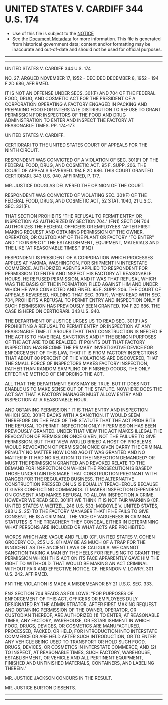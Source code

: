 ---
---

# UNITED STATES V. CARDIFF 344 U.S. 174

* Use of this file is subject to the [NOTICE](https://github.com/publicdocs/notice/blob/master/NOTICE)
* See the [Document Metadata](../../../) for more information.
  This file is generated from historical government data; content and/or formatting may be inaccurate and out-of-date and should not be used for official purposes.

----------
----------

UNITED STATES V. CARDIFF 344 U.S. 174

NO. 27.  ARGUED NOVEMBER 17, 1952 - DECIDED DECEMBER 8, 1952 - 194 F.2D 686, AFFIRMED.

IT IS NOT AN OFFENSE UNDER SECS. 301(F) AND 704 OF THE FEDERAL FOOD, DRUG, AND COSMETIC ACT FOR THE PRESIDENT OF A CORPORATION OPERATING A FACTORY ENGAGED IN PACKING AND PREPARING FOOD FOR INTERSTATE DISTRIBUTION TO REFUSE TO GRANT PERMISSION FOR INSPECTORS OF THE FOOD AND DRUG ADMINISTRATION TO ENTER AND INSPECT THE FACTORY AT REASONABLE TIMES.  PP. 174-177.

UNITED STATES V. CARDIFF.

CERTIORARI TO THE UNITED STATES COURT OF APPEALS FOR THE NINTH CIRCUIT.

RESPONDENT WAS CONVICTED OF A VIOLATION OF SEC. 301(F) OF THE FEDERAL FOOD, DRUG, AND COSMETIC ACT.  95 F. SUPP. 206.  THE COURT OF APPEALS REVERSED.  194 F.2D 686.  THIS COURT GRANTED CERTIORARI.  343 U.S. 940.  AFFIRMED, P. 177.

MR. JUSTICE DOUGLAS DELIVERED THE OPINION OF THE COURT.

RESPONDENT WAS CONVICTED OF VIOLATING SEC. 301(F) OF THE FEDERAL FOOD, DRUG, AND COSMETIC ACT, 52 STAT. 1040, 21 U.S.C. SEC. 331(F).

THAT SECTION PROHIBITS "THE REFUSAL TO PERMIT ENTRY OR INSPECTION AS AUTHORIZED BY SECTION 704."  (FN1)  SECTION 704 AUTHORIZES THE FEDERAL OFFICERS OR EMPLOYEES "AFTER FIRST MAKING REQUEST AND OBTAINING PERMISSION OF THE OWNER, OPERATOR, OR CUSTODIAN" OF THE PLANT OR FACTORY "TO ENTER" AND "TO INSPECT" THE ESTABLISHMENT, EQUIPMENT, MATERIALS AND THE LIKE "AT REASONABLE TIMES."  (FN2)

RESPONDENT IS PRESIDENT OF A CORPORATION WHICH PROCESSES APPLES AT YAKIMA, WASHINGTON, FOR SHIPMENT IN INTERSTATE COMMERCE.  AUTHORIZED AGENTS APPLIED TO RESPONDENT FOR PERMISSION TO ENTER AND INSPECT HIS FACTORY AT REASONABLE HOURS.  HE REFUSED PERMISSION, AND IT WAS THAT REFUSAL WHICH WAS THE BASIS OF THE INFORMATION FILED AGAINST HIM AND UNDER WHICH HE WAS CONVICTED AND FINED.  95 F. SUPP. 206.  THE COURT OF APPEALS REVERSED, HOLDING THAT SEC. 301(F), WHEN READ WITH SEC. 704, PROHIBITS A REFUSAL TO PERMIT ENTRY AND INSPECTION ONLY IF SUCH PERMISSION HAS PREVIOUSLY BEEN GRANTED.  194 F.2D 686.  THE CASE IS HERE ON CERTIORARI.  343 U.S. 940.

THE DEPARTMENT OF JUSTICE URGES US TO READ SEC. 301(F) AS PROHIBITING A REFUSAL TO PERMIT ENTRY OR INSPECTION AT ANY REASONABLE TIME.  IT ARGUES THAT THAT CONSTRUCTION IS NEEDED IF THE ACT IS TO HAVE REAL SANCTIONS AND IF THE BENIGN PURPOSES OF THE ACT ARE TO BE REALIZED.  IT POINTS OUT THAT FACTORY INSPECTION HAS BECOME THE PRIMARY INVESTIGATIVE DEVICE FOR ENFORCEMENT OF THIS LAW, THAT IT IS FROM FACTORY INSPECTIONS THAT ABOUT 80 PERCENT OF THE VIOLATIONS ARE DISCOVERED, THAT THE SMALL FORCE OF INSPECTORS MAKES FACTORY INSPECTION, RATHER THAN RANDOM SAMPLING OF FINISHED GOODS, THE ONLY EFFECTIVE METHOD OF ENFORCING THE ACT.

ALL THAT THE DEPARTMENT SAYS MAY BE TRUE.  BUT IT DOES NOT ENABLE US TO MAKE SENSE OUT OF THE STATUTE.  NOWHERE DOES THE ACT SAY THAT A FACTORY MANAGER MUST ALLOW ENTRY AND INSPECTION AT A REASONABLE HOUR.

AND OBTAINING PERMISSION."  IT IS THAT ENTRY AND INSPECTION WHICH SEC. 301(F) BACKS WITH A SANCTION.  IT WOULD SEEM THEREFORE ON THE FACE OF THE STATUTE THAT THE ACT PROHIBITS THE REFUSAL TO PERMIT INSPECTION ONLY IF PERMISSION HAS BEEN PREVIOUSLY GRANTED.  UNDER THAT VIEW THE ACT MAKES ILLEGAL THE REVOCATION OF PERMISSION ONCE GIVEN, NOT THE FAILURE TO GIVE PERMISSION.  BUT THAT VIEW WOULD BREED A HOST OF PROBLEMS.  WOULD REVOCATION OF PERMISSION ONCE GIVEN CARRY THE CRIMINAL PENALTY NO MATTER HOW LONG AGO IT WAS GRANTED AND NO MATTER IF IT HAD NO RELATION TO THE INSPECTION DEMANDED?  OR MUST THE PERMISSION GRANTED AND REVOKED RELATE TO THE DEMAND FOR INSPECTION ON WHICH THE PROSECUTION IS BASED?  THOSE UNCERTAINTIES MAKE THAT CONSTRUCTION PREGNANT WITH DANGER FOR THE REGULATED BUSINESS.  THE ALTERNATIVE CONSTRUCTION PRESSED ON US IS EQUALLY TREACHEROUS BECAUSE IT GIVES CONFLICTING COMMANDS.  IT MAKES INSPECTION DEPENDENT ON CONSENT AND MAKES REFUSAL TO ALLOW INSPECTION A CRIME.  HOWEVER WE READ SEC. 301(F) WE THINK IT IS NOT FAIR WARNING (CF. UNITED STATES V. WEITZEL, 246 U.S. 533; MCBOYLE V. UNITED STATES, 283 U.S. 25) TO THE FACTORY MANAGER THAT IF HE FAILS TO GIVE CONSENT, HE IS A CRIMINAL.  THE VICE OF VAGUENESS IN CRIMINAL STATUTES IS THE TREACHERY THEY CONCEAL EITHER IN DETERMINING WHAT PERSONS ARE INCLUDED OR WHAT ACTS ARE PROHIBITED.

WORDS WHICH ARE VAGUE AND FLUID (CF. UNITED STATES V. COHEN GROCERY CO., 255 U.S. 81) MAY BE AS MUCH OF A TRAP FOR THE INNOCENT AS THE ANCIENT LAWS OF CALIGULA.  WE CANNOT SANCTION TAKING A MAN BY THE HEELS FOR REFUSING TO GRANT THE PERMISSION WHICH THIS ACT ON ITS FACE APPARENTLY GAVE HIM THE RIGHT TO WITHHOLD.  THAT WOULD BE MAKING AN ACT CRIMINAL WITHOUT FAIR AND EFFECTIVE NOTICE.  CF. HERNDON V. LOWRY, 301 U.S. 242.  AFFIRMED.

FN1  THE VIOLATION IS MADE A MISDEMEANOR BY 21 U.S.C. SEC. 333.

FN2  SECTION 704 READS AS FOLLOWS:  "FOR PURPOSES OF ENFORCEMENT OF THIS ACT, OFFICERS OR EMPLOYEES DULY DESIGNATED BY THE ADMINISTRATOR, AFTER FIRST MAKING REQUEST AND OBTAINING PERMISSION OF THE OWNER, OPERATOR, OR CUSTODIAN THEREOF, ARE AUTHORIZED (1) TO ENTER, AT REASONABLE TIMES, ANY FACTORY, WAREHOUSE, OR ESTABLISHMENT IN WHICH FOOD, DRUGS, DEVICES, OR COSMETICS ARE MANUFACTURED, PROCESSED, PACKED, OR HELD, FOR INTRODUCTION INTO INTERSTATE COMMERCE OR ARE HELD AFTER SUCH INTRODUCTION, OR TO ENTER ANY VEHICLE BEING USED TO TRANSPORT OR HOLD SUCH FOOD, DRUGS, DEVICES, OR COSMETICS IN INTERSTATE COMMERCE; AND (2) TO INSPECT, AT REASONABLE TIMES, SUCH FACTORY, WAREHOUSE, ESTABLISHMENT, OR VEHICLE AND ALL PERTINENT EQUIPMENT, FINISHED AND UNFINISHED MATERIALS, CONTAINERS, AND LABELING THEREIN."

MR. JUSTICE JACKSON CONCURS IN THE RESULT.

MR. JUSTICE BURTON DISSENTS.


----------
----------

